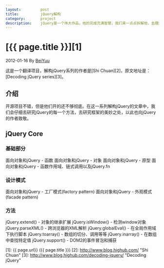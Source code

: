 ```yaml
---
layout:         post
title:          jQuery解构
category:	    project
description:    jQuery是一个伟大作品，他的完成充满智慧，我们来一点点拆解他，去理解作者的思想精华。
---
```

# [{{ page.title }}][1]
2012-01-16 By [BeiYuu][]

这是一个翻译项目，解构jQuery系列的作者是[Shi Chuan][2]，原文地址是：[Decoding jQuery series][3]。

## 介绍
开源项目不错，但是他们开的还不够彻底。在这一系列解构jQuery的文章中，我们会仔细去研究jQuery的每一个方法，去研究框架的美妙之处，以此也向jQuery的作者致敬。

## jQuery Core

### 基础部分
面向对象和jQuery - 函数
面向对象和jQuery - 对象
面向对象和jQuery - 原型
面向对象和jQuery - 函数作用域、链式调用以及jQuery.fn

### 设计模式
面向对象和jQuery - 工厂模式(factory pattern)
面向对象和jQuery - 外观模式(facade pattern)

### 方法
jQuery.extend() - 对象的继承扩展
jQuery.isWindow() - 检测window对象
jQuery.parseXML() - 跨浏览器的XML解析
jQuery.globalEval() - 在全局作用域下执行脚本
jQuery.toarray() - 数组的切分、调用等等
jQuery.inarray() - 在数组中查找特定值
jQuery.support() - DOM2的事件冒泡和捕获



[BeiYuu]:    http://beiyuu.com  "BeiYuu"
[1]:    {{ page.url}}  ({{ page.title }})
[2]:    http://www.blog.highub.com/ "Shi Chuan"
[3]:    http://www.blog.highub.com/decoding-jquery/ "Decoding jQuery"
